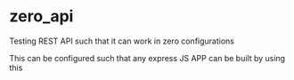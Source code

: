 # zero_api

Testing REST API such that it can work in zero configurations

This can be configured such that any express JS APP can be built by using this 
